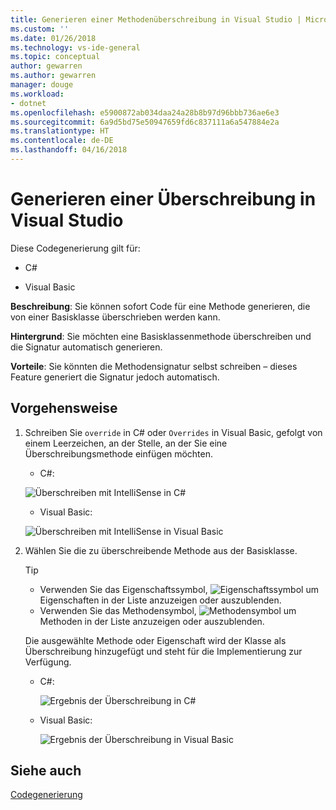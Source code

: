 ```yaml
---
title: Generieren einer Methodenüberschreibung in Visual Studio | Microsoft-Dokumentation
ms.custom: ''
ms.date: 01/26/2018
ms.technology: vs-ide-general
ms.topic: conceptual
author: gewarren
ms.author: gewarren
manager: douge
ms.workload:
- dotnet
ms.openlocfilehash: e5900872ab034daa24a28b8b97d96bbb736ae6e3
ms.sourcegitcommit: 6a9d5bd75e50947659fd6c837111a6a547884e2a
ms.translationtype: HT
ms.contentlocale: de-DE
ms.lasthandoff: 04/16/2018
---
```

# <a name="generate-an-override-in-visual-studio"></a>Generieren einer Überschreibung in Visual Studio

Diese Codegenerierung gilt für:

- C#

- Visual Basic

**Beschreibung**: Sie können sofort Code für eine Methode generieren, die von einer Basisklasse überschrieben werden kann.

**Hintergrund**: Sie möchten eine Basisklassenmethode überschreiben und die Signatur automatisch generieren.

**Vorteile**: Sie könnten die Methodensignatur selbst schreiben – dieses Feature generiert die Signatur jedoch automatisch.

## <a name="how-to"></a>Vorgehensweise

1. Schreiben Sie `override` in C# oder `Overrides` in Visual Basic, gefolgt von einem Leerzeichen, an der Stelle, an der Sie eine Überschreibungsmethode einfügen möchten.

   - C#:

    ![Überschreiben mit IntelliSense in C#](media/override-intellisense-cs.png)

   - Visual Basic:

    ![Überschreiben mit IntelliSense in Visual Basic](media/override-intellisense-vb.png)

1. Wählen Sie die zu überschreibende Methode aus der Basisklasse.

   > [!TIP]
   > - Verwenden Sie das Eigenschaftssymbol, ![Eigenschaftssymbol](media/override-property-cs.png) um Eigenschaften in der Liste anzuzeigen oder auszublenden.
   > - Verwenden Sie das Methodensymbol, ![Methodensymbol](media/override-method-cs.png) um Methoden in der Liste anzuzeigen oder auszublenden.

   Die ausgewählte Methode oder Eigenschaft wird der Klasse als Überschreibung hinzugefügt und steht für die Implementierung zur Verfügung.

   - C#:

      ![Ergebnis der Überschreibung in C#](media/override-result-cs.png)

   - Visual Basic:

      ![Ergebnis der Überschreibung in Visual Basic](media/override-result-vb.png)

## <a name="see-also"></a>Siehe auch

[Codegenerierung](../code-generation-in-visual-studio.md)
